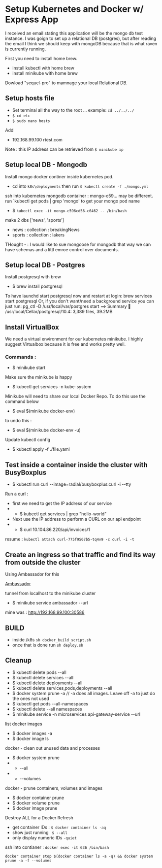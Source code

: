 # Setup Kubernetes and Docker w/ Express App
I received an email stating this application will be the mongo db test instance. I was goign to set up a relational DB (postgres), but after reading the email I think we should keep with mongoDB because that is what raven is currently running. 

First you need to install home brew.
- install kubectl with home brew
- install minikube with home brew

Dowload "sequel-pro" to mamnage your local Relational DB.

## Setup hosts file
- Set terminal all the way to the root ... example: `cd ../../../`
- `$ cd etc`
- `$ sudo nano hosts`

Add 
- 192.168.99.100     rtest.com

Note : this IP address can be retrieved from `$ minikube ip`


## Setup local DB - Mongodb
Install mongo docker continer inside kubernetes pod. 
- cd into `k8s\deployments` then run `$ kubectl create -f ./mongo.yml`

ssh into kubernetes mongodb container : mongo-c59... may be different. run `kubectl get pods | grep 'mongo' to get your mongo pod name
- $ `kubectl exec -it mongo-c596cd56-c6462 -- /bin/bash`

make 2 dbs ['news', 'sports']
- news : collection : breakingNews
- sports : collection : lakers

THought - : I would like to sue mongoose for mongodb that way we can have schemas and a littl emroe control over documents.
## Setup local DB - Postgres
Install postgresql with brew
- $ brew install postgresql

To have launchd start postgresql now and restart at login:
  brew services start postgresql
Or, if you don't want/need a background service you can just run:
  pg_ctl -D /usr/local/var/postgres start
==> Summary
🍺  /usr/local/Cellar/postgresql/10.4: 3,389 files, 39.2MB

## Install VirtualBox
We need a virtual environment for our kubernetes minikube. I highly suggest Virtualbox because it is free and works pretty well.


### Commands :
- $ minikube start

Make sure the minikube is happy
- $ kubectl get services -n kube-system

Minikube will need to share our local Docker Repo. To do this use the command below
- $ eval $(minikube docker-env)

to undo this : 
- $ eval $(minikube docker-env -u)

Update kubectl config
- $ kubectl apply -f ./file.yaml

## Test inside a container inside the cluster with BusyBoxplus
- $ kubectl run curl --image=radial/busyboxplus:curl -i --tty

Run a curl : 
- first we need to get the IP address of our service 
- - $ kubectl get services | grep "hello-world"
- Next use the IP address to perform a CURL on our api endpoint
- - $ curl 10.104.86.220/api/invoices/1

resume : `kubectl attach curl-775f9567b5-tq4v9 -c curl -i -t`

## Create an ingress so that traffic and find its way from outside the cluster
Using Ambassador for this

[Ambassador](https://www.getambassador.io/)

tunnel from  localhost to the minikube cluster
- $ minikube service ambassador --url

mine was : http://192.168.99.100:30586

## BUILD
- inside /k8s `sh docker_build_script.sh`
- once that is done run `sh deploy.sh`

## Cleanup 
- $ kubectl delete pods --all
- $ kubectl delete services --all
- $ kubectl delete deployments --all
- $ kubectl delete services,pods,deployments --all
- $ docker system prune -a // -a does all images. Leave off -a to just do the ones not used
- $ kubectl get pods --all-namespaces
- $ kubectl delete --all namespaces
- $ minikube service -n microservices api-gateway-service --url

list docker images 
- $ docker images -a
- $ docker image ls

docker - clean out unused data and processes
- $ docker system prune
- - --all
- - --volumes

docker - prune containers, volumes and images
- $ docker container prune
- $ docker volume prune
- $ docker image prune

Destroy ALL for a Docker Refresh
- get container IDs : `$ docker container ls -aq`
- show just running ` $ --all`
- only display numeric IDs `-quiet`

ssh into contianer : 
`docker exec -it 636 /bin/bash`

`docker container stop $(docker container ls -a -q) && docker system prune -a -f --volumes`